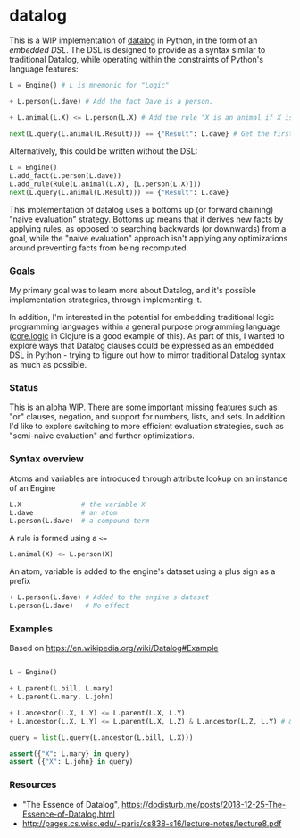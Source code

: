 # datalog

This is a WIP implementation of [datalog](https://en.wikipedia.org/wiki/Datalog) in Python, in the form of an *embedded DSL*. The DSL is designed to provide as a syntax similar to traditional Datalog, while operating within the constraints of Python's language features:

```python
L = Engine() # L is mnemonic for "Logic"

+ L.person(L.dave) # Add the fact Dave is a person.

+ L.animal(L.X) <= L.person(L.X) # Add the rule "X is an animal if X is a person"
  
next(L.query(L.animal(L.Result))) == {"Result": L.dave} # Get the first answer for the query what X is an animal

```

Alternatively, this could be written without the DSL:

```python
L = Engine()
L.add_fact(L.person(L.dave))
L.add_rule(Rule(L.animal(L.X), [L.person(L.X)]))
next(L.query(L.animal(L.Result))) == {"Result": L.dave} 

```

This implementation of datalog uses a bottoms up (or forward chaining) "naive evaluation" strategy. Bottoms up means that it derives new facts by applying rules, as opposed to searching backwards (or downwards) from a goal, while the "naive evaluation" approach isn't applying any optimizations around preventing facts from being recomputed.

### Goals

My primary goal was to learn more about Datalog, and it's possible implementation strategries, through implementing it. 

In addition, I'm interested in the potential for embedding traditional logic programming languages within a general purpose programming language ([core.logic](https://github.com/clojure/core.logic) in Clojure is a good example of this). As part of this, I wanted to explore ways that Datalog clauses could be expressed as an embedded DSL in Python - trying to figure out how to mirror traditional Datalog syntax as much as possible.

### Status

This is an alpha WIP. There are some important missing features such as "or" clauses, negation, and support for numbers, lists, and sets. In addition I'd like to explore switching to more efficient evaluation strategies, such as "semi-naive evaluation" and further optimizations.

### Syntax overview

Atoms and variables are introduced through attribute lookup on an instance of an Engine

```python
L.X               # the variable X
L.dave            # an atom
L.person(L.dave)  # a compound term
```

A rule is formed using a `<=`
```python
L.animal(X) <= L.person(X)
```

An atom, variable is added to the engine's dataset using a plus sign as a prefix
```python
+ L.person(L.dave) # Added to the engine's dataset
L.person(L.dave)   # No effect
```

### Examples

Based on https://en.wikipedia.org/wiki/Datalog#Example

```python

L = Engine()

+ L.parent(L.bill, L.mary)
+ L.parent(L.mary, L.john)

+ L.ancestor(L.X, L.Y) <= L.parent(L.X, L.Y)
+ L.ancestor(L.X, L.Y) <= L.parent(L.X, L.Z) & L.ancestor(L.Z, L.Y) # & is used in place of traditional comma

query = list(L.query(L.ancestor(L.bill, L.X)))

assert({"X": L.mary} in query)
assert ({"X": L.john} in query)
```

### Resources

- "The Essence of Datalog", https://dodisturb.me/posts/2018-12-25-The-Essence-of-Datalog.html
- http://pages.cs.wisc.edu/~paris/cs838-s16/lecture-notes/lecture8.pdf
